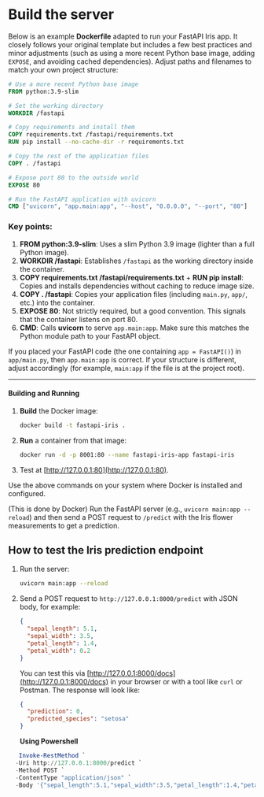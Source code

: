 # Build the server
Below is an example **Dockerfile** adapted to run your FastAPI Iris app. It closely follows your original template but includes a few best practices and minor adjustments (such as using a more recent Python base image, adding `EXPOSE`, and avoiding cached dependencies). Adjust paths and filenames to match your own project structure:

```dockerfile
# Use a more recent Python base image
FROM python:3.9-slim

# Set the working directory
WORKDIR /fastapi

# Copy requirements and install them
COPY requirements.txt /fastapi/requirements.txt
RUN pip install --no-cache-dir -r requirements.txt

# Copy the rest of the application files
COPY . /fastapi

# Expose port 80 to the outside world
EXPOSE 80

# Run the FastAPI application with uvicorn
CMD ["uvicorn", "app.main:app", "--host", "0.0.0.0", "--port", "80"]
```

### Key points:
1. **FROM python:3.9-slim**: Uses a slim Python 3.9 image (lighter than a full Python image).
2. **WORKDIR /fastapi**: Establishes `/fastapi` as the working directory inside the container.
3. **COPY requirements.txt /fastapi/requirements.txt** + **RUN pip install**: Copies and installs dependencies without caching to reduce image size.
4. **COPY . /fastapi**: Copies your application files (including `main.py`, `app/`, etc.) into the container.
5. **EXPOSE 80**: Not strictly required, but a good convention. This signals that the container listens on port 80.
6. **CMD**: Calls **uvicorn** to serve `app.main:app`. Make sure this matches the Python module path to your FastAPI object. 

If you placed your FastAPI code (the one containing `app = FastAPI()`) in `app/main.py`, then `app.main:app` is correct. If your structure is different, adjust accordingly (for example, `main:app` if the file is at the project root).

---

#### Building and Running

1. **Build** the Docker image:
   ```bash
   docker build -t fastapi-iris .
   ```
2. **Run** a container from that image:
   ```bash
   docker run -d -p 8001:80 --name fastapi-iris-app fastapi-iris
   ```
3. Test at [http://127.0.0.1:80](http://127.0.0.1:80).

Use the above commands on your system where Docker is installed and configured.

(This is done by Docker) Run the FastAPI server (e.g., `uvicorn main:app --reload`) and then send a POST request to `/predict` with the Iris flower measurements to get a prediction.

## How to test the Iris prediction endpoint

1. Run the server:
   ```bash
   uvicorn main:app --reload
   ```
2. Send a POST request to `http://127.0.0.1:8000/predict` with JSON body, for example:
   ```json
   {
     "sepal_length": 5.1,
     "sepal_width": 3.5,
     "petal_length": 1.4,
     "petal_width": 0.2
   }
   ```
   You can test this via [http://127.0.0.1:8000/docs](http://127.0.0.1:8000/docs) in your browser or with a tool like `curl` or Postman. The response will look like:
   ```json
   {
     "prediction": 0,
     "predicted_species": "setosa"
   }
   ```

   **Using Powershell**
```powershell
   Invoke-RestMethod `
  -Uri http://127.0.0.1:8000/predict `
  -Method POST `
  -ContentType "application/json" `
  -Body '{"sepal_length":5.1,"sepal_width":3.5,"petal_length":1.4,"petal_width":0.2}'
```